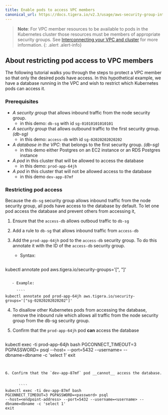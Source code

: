 ```yaml
---
title: Enable pods to access VPC members
canonical_url: https://docs.tigera.io/v2.3/usage/aws-security-group-integration/pod-access
---
```


> **Note**: For VPC member resources to be available to pods in the Kubernetes cluster those
> resources must be members of appropriate security groups.  See
> [Interconnecting your VPC and cluster](/{{page.version}}/security/aws-security-group-integration/interconnection)
> for more information.
{: .alert .alert-info}


## About restricting pod access to VPC members
The following tutorial walks you through the steps to protect a VPC member so that only the desired pods have access. In this hypothetical example, we have a database running in the VPC and wish to restrict which Kubernetes pods can access it.

### Prerequisites
- *A security group* that allows inbound traffic from the node security group.
  - in this demo: `db-sg` with id `sg-01010101010101`
- *A security group* that allows outbound traffic to the first security group. *(db-sg)*
  - in this demo: `access-db` with id `sg-02020202020202`
- *A database in the VPC*: that belongs to the first security group. *(db-sg)*
  - in this demo either Postgres on an EC2 instance or an RDS Postgres instance
- *A pod* in this cluster that will be allowed to access the database
  - in this demo: `prod-app-64jh`
- *A pod* in this cluster that will not be allowed access to the database
  - in this demo `dev-app-87mf`


### Restricting pod access

Because the `db-sg` security group allows inbound traffic from the node security group, all pods have access to the database by default. To let one pod access the database and prevent others from accessing it,

1. Ensure that the `access-db` allows outboud traffic to `db-sg`

2. Add a rule to `db-sg` that allows inbound traffic from `access-db`

3. Add the `prod-app-64jh` pod to the `access-db` security group. To do this annotate it with the ID of the `access-db` security group.

   - Syntax:

     ````
kubectl annotate pod <pod-name> aws.tigera.io/security-groups='["<sg-id>, <sg-id>"]'
````

   - Example:

     ````
kubectl annotate pod prod-app-64jh aws.tigera.io/security-groups='["sg-02020202020202"]'
````

4. To disallow other Kubernetes pods from accessing the database, remove the inbound rule which allows all traffic from the node security group from the db-sg security group.


5. Confirm that the `prod-app-64jh` pod __can__ access the database

      ````
kubectl exec -ti prod-app-64jh bash
PGCONNECT_TIMEOUT=3 PGPASSWORD=<password> psql
--host=<endpoint-address> --port=5432 --username=<username> --dbname=dbname -c 'select 1'
exit
````


6. Confirm that the `dev-app-87mf` pod __cannot__ access the database.


      ````
kubectl exec -ti dev-app-87mf bash
PGCONNECT_TIMEOUT=3 PGPASSWORD=<password> psql
--host=<endpoint-address> --port=5432 --username=<username> --dbname=dbname -c 'select 1'
exit
````


